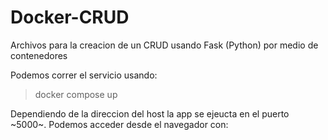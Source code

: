 # Docker-CRUD
Archivos para la creacion de un CRUD usando Fask (Python) por medio de contenedores

Podemos correr el servicio usando:
> docker compose up

Dependiendo de la direccion del host la app se ejeucta en el puerto ~5000~. Podemos acceder desde el navegador con:

> [direccion-host]:5000

